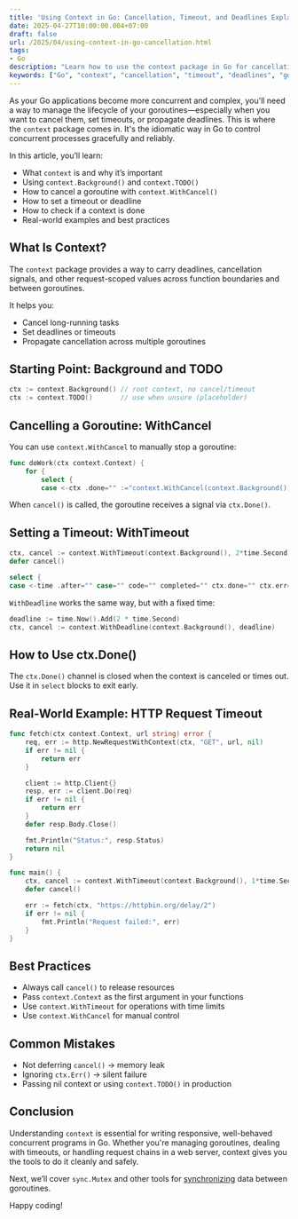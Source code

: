 ```yaml
---
title: 'Using Context in Go: Cancellation, Timeout, and Deadlines Explained'
date: 2025-04-27T10:00:00.004+07:00
draft: false
url: /2025/04/using-context-in-go-cancellation.html
tags: 
- Go
description: "Learn how to use the context package in Go for cancellation, timeouts, and deadlines."
keywords: ["Go", "context", "cancellation", "timeout", "deadlines", "goroutines"]
---
```


As your Go applications become more concurrent and complex, you'll need a way to manage the lifecycle of your goroutines—especially when you want to cancel them, set timeouts, or propagate deadlines. This is where the `context` package comes in. It's the idiomatic way in Go to control concurrent processes gracefully and reliably.

In this article, you’ll learn:

*   What `context` is and why it’s important
*   Using `context.Background()` and `context.TODO()`
*   How to cancel a goroutine with `context.WithCancel()`
*   How to set a timeout or deadline
*   How to check if a context is done
*   Real-world examples and best practices

What Is Context?
----------------

The `context` package provides a way to carry deadlines, cancellation signals, and other request-scoped values across function boundaries and between goroutines.

It helps you:

*   Cancel long-running tasks
*   Set deadlines or timeouts
*   Propagate cancellation across multiple goroutines

Starting Point: Background and TODO
-----------------------------------

```go
ctx := context.Background() // root context, no cancel/timeout
ctx := context.TODO()       // use when unsure (placeholder)
```

Cancelling a Goroutine: WithCancel
----------------------------------

You can use `context.WithCancel` to manually stop a goroutine:

```go
func doWork(ctx context.Context) {
    for {
        select {
        case <-ctx .done="" :="context.WithCancel(context.Background())" cancel="" canceled="" code="" context="" ctx="" default:="" dowork="" fmt.println="" func="" go="" main="" orking...="" oroutine="" return="" the="" time.millisecond="" time.second="" time.sleep="">
```

When `cancel()` is called, the goroutine receives a signal via `ctx.Done()`.

Setting a Timeout: WithTimeout
------------------------------

```go
ctx, cancel := context.WithTimeout(context.Background(), 2*time.Second)
defer cancel()

select {
case <-time .after="" case="" code="" completed="" ctx.done="" ctx.err="" fmt.println="" ontext="" peration="" time.second="" timeout:="">
```

`WithDeadline` works the same way, but with a fixed time:

```go
deadline := time.Now().Add(2 * time.Second)
ctx, cancel := context.WithDeadline(context.Background(), deadline) 
```

How to Use ctx.Done()
---------------------

The `ctx.Done()` channel is closed when the context is canceled or times out. Use it in `select` blocks to exit early.

Real-World Example: HTTP Request Timeout
----------------------------------------

```go
func fetch(ctx context.Context, url string) error {
    req, err := http.NewRequestWithContext(ctx, "GET", url, nil)
    if err != nil {
        return err
    }

    client := http.Client{}
    resp, err := client.Do(req)
    if err != nil {
        return err
    }
    defer resp.Body.Close()

    fmt.Println("Status:", resp.Status)
    return nil
}

func main() {
    ctx, cancel := context.WithTimeout(context.Background(), 1*time.Second)
    defer cancel()

    err := fetch(ctx, "https://httpbin.org/delay/2")
    if err != nil {
        fmt.Println("Request failed:", err)
    }
} 
```

Best Practices
--------------

*   Always call `cancel()` to release resources
*   Pass `context.Context` as the first argument in your functions
*   Use `context.WithTimeout` for operations with time limits
*   Use `context.WithCancel` for manual control

Common Mistakes
---------------

*   Not deferring `cancel()` → memory leak
*   Ignoring `ctx.Err()` → silent failure
*   Passing nil context or using `context.TODO()` in production

Conclusion
----------

Understanding `context` is essential for writing responsive, well-behaved concurrent programs in Go. Whether you're managing goroutines, dealing with timeouts, or handling request chains in a web server, context gives you the tools to do it cleanly and safely.

Next, we’ll cover `sync.Mutex` and other tools for [synchronizing](https://www.buanacoding.com/blog/synchronizing-goroutines-in-go-using.html) data between goroutines.

Happy coding!